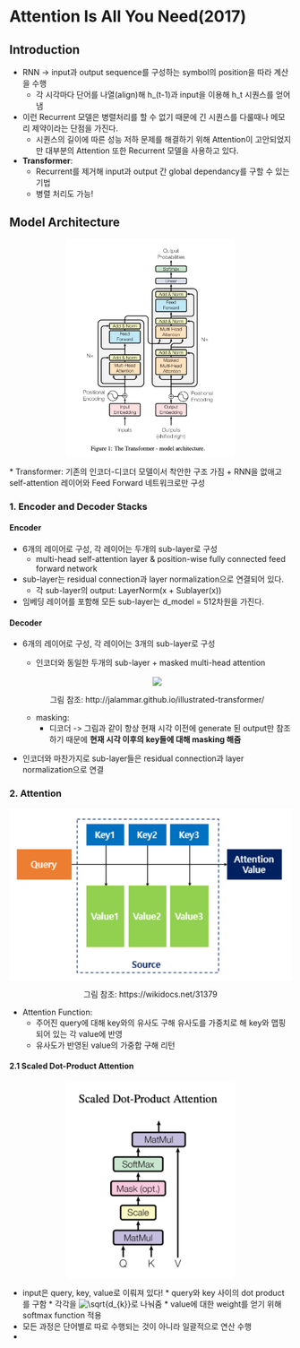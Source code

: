 # Attention Is All You Need(2017)
## Introduction
* RNN -> input과 output sequence를 구성하는 symbol의 position을 따라 계산을 수행
    * 각 시각마다 단어를 나열(align)해 h_(t-1)과 input을 이용해 h_t 시퀀스를 얻어냄
* 이런 Recurrent 모델은 병렬처리를 할 수 없기 때문에 긴 시퀀스를 다룰때나 메모리 제약이라는 단점을 가진다.
    * 시퀀스의 길이에 따른 성능 저하 문제를 해결하기 위해 Attention이 고안되었지만 대부분의 Attention 또한 Recurrent 모델을 사용하고 있다. 
* **Transformer**:
    * Recurrent를 제거해 input과 output 간 global dependancy를 구할 수 있는 기법
    * 병렬 처리도 가능!

## Model Architecture
<p align="center"><img src = "./img/39.png" width="300px" align="center"></p>
* Transformer: 기존의 인코더-디코더 모델이서 착안한 구조 가짐 + RNN을 없애고 self-attention 레이어와 Feed Forward 네트워크로만 구성

### 1. Encoder and Decoder Stacks
#### Encoder
* 6개의 레이어로 구성, 각 레이어는 두개의 sub-layer로 구성
    * multi-head self-attention layer & position-wise fully connected feed forward network
* sub-layer는 residual connection과 layer normalization으로 연결되어 있다.
    * 각 sub-layer의 output: LayerNorm(x + Sublayer(x))
* 임베딩 레이어를 포함해 모든 sub-layer는 d_model = 512차원을 가진다.

#### Decoder
* 6개의 레이어로 구성, 각 레이어는 3개의 sub-layer로 구성
    * 인코더와 동일한 두개의 sub-layer + masked multi-head attention
    <p align="center"><img src = "./img/40.gif" width="600px" align="center"></p>
    <p align="center"> 그림 참조: http://jalammar.github.io/illustrated-transformer/</p>
    
    * masking:
         * 디코더 -> 그림과 같이 항상 현재 시각 이전에 generate 된 output만 참조하기 때문에 **현재 시각 이후의 key들에 대해 masking 해줌**         
* 인코더와 마찬가지로 sub-layer들은 residual connection과 layer normalization으로 연결

### 2. Attention
<p align="center"><img src = "./img/41.png" width="600px" align="center"></p>
<p align="center">그림 참조: https://wikidocs.net/31379</p>

* Attention Function:
    * 주어진 query에 대해 key와의 유사도 구해 유사도를 가중치로 해 key와 맵핑되어 있는 각 value에 반영
    * 유사도가 반영된 value의 가중합 구해 리턴
    
#### 2.1 Scaled Dot-Product Attention
<p align="center"><img src = "./img/42.png" width="300px" align="center"></p>

* input은 query, key, value로 이뤄져 있다!
      * query와 key 사이의 dot product를 구함
      * 각각을 <img src="https://latex.codecogs.com/gif.latex?\sqrt{d_{k}}" title="\sqrt{d_{k}}" />로 나눠줌
      * value에 대한 weight를 얻기 위해 softmax function 적용
* 모든 과정은 단어별로 따로 수행되는 것이 아니라 일괄적으로 연산 수행
* 
